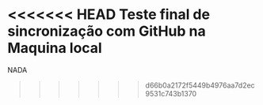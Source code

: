 <<<<<<< HEAD
Teste final de sincronização com GitHub na Maquina local
=======
NADA
>>>>>>> d66b0a2172f5449b4976aa7d2ec9531c743b1370
